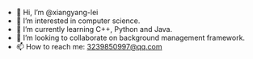 - 👋 Hi, I’m @xiangyang-lei
- 👀 I’m interested in computer science.
- 🌱 I’m currently learning C++, Python and Java.
- 💞️ I’m looking to collaborate on background management framework.
- 📫 How to reach me: 3239850997@qq.com

<!---
xiangyang-lei/xiangyang-lei is a ✨ special ✨ repository because its `README.md` (this file) appears on your GitHub profile.
You can click the Preview link to take a look at your changes.
--->
